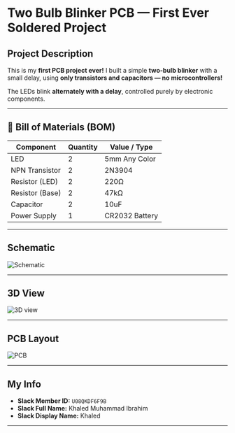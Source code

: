 # Two Bulb Blinker PCB — First Ever Soldered Project

## Project Description
This is my **first PCB project ever!** I built a simple **two-bulb blinker** with a small delay, using **only transistors and capacitors — no microcontrollers!**  

The LEDs blink **alternately with a delay**, controlled purely by electronic components.  

---

## 🔧 Bill of Materials (BOM)

| Component          | Quantity | Value / Type  |
|--------------------|----------|----------------|
| LED                | 2        | 5mm Any Color  |
| NPN Transistor     | 2        | 2N3904         |
| Resistor (LED)     | 2        | 220Ω           |
| Resistor (Base)    | 2        | 47kΩ           |
| Capacitor          | 2        | 10uF           |
| Power Supply       | 1        | CR2032 Battery |

---

## Schematic
![Schematic](https://github.com/user-attachments/assets/0e8a5e33-f6c3-44d4-a285-75c978122e11)

---

## 3D View
![3D view](https://github.com/user-attachments/assets/ad230d24-3f38-48bb-b587-ea5b2108e970)

---

## PCB Layout
![PCB](https://github.com/user-attachments/assets/165994f3-77eb-43c8-81a0-7ae2b29cac88)

---

## My Info
- **Slack Member ID:** `U08QKDF6F9B`  
- **Slack Full Name:** Khaled Muhammad Ibrahim  
- **Slack Display Name:** Khaled  

---
